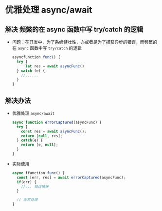 # 优雅处理 async/await

## 解决 频繁的在 async 函数中写 try/catch 的逻辑

  - 问题：在开发中，为了系统健壮性，亦或者是为了捕获异步的错误，而频繁的在 `async` 函数中写 `try/catch` 的逻辑

    ```js
    asyncfunction func() {
      try {
          let res = await asyncFunc()
      } catch (e) {
        //......
      }
    }
    ```

## 解决办法

  - 优雅处理 `async/await`

    ```js
    async function errorCaptured(asyncFunc) {
      try {
        const res = await asyncFunc();
        return [null, res];
      } catch(e) {
        return [e, null];
      }
    }
    ```

  - 实际使用

    ```js
    async ffunction func() {
      const [err, res] = await errorCaptured(asyncFunc);
      if(err) {
        //... 错误捕获
      }

      // 正常处理
    }
    ```
